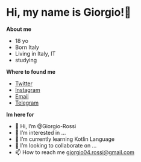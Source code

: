 <h1>Hi, my name is Giorgio!👋</h1>
<b>About me</b>

<ul>
  <li>18 yo</li>
  <li>Born Italy</li>
  <li>Living in Italy, IT</li>
  <li>studying</li>
</ul>


<b>Where to found me</b>
<ul>
  <a href=""><li>Twitter</li></a>
  <a href=""><li>Instagram</li></a>
  <a href=""><li>Email</li></a>
  <a href=""><li>Telegram</li></a>
</ul>


<b>Im here for</b>




- 👋 Hi, I’m @Giorgio-Rossi
- 👀 I’m interested in ...
- 🌱 I’m currently learning Kotlin Language
- 💞️ I’m looking to collaborate on ...
- 📫 How to reach me giorgio04.rossi@gmail.com

<!---
Giorgio-Rossi/Giorgio-Rossi is a ✨ special ✨ repository because its `README.md` (this file) appears on your GitHub profile.
You can click the Preview link to take a look at your changes.
--->
